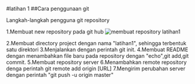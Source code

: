 #latihan 1
##Cara penggunaan git

Langkah-langkah pengguna git repository

1.Membuat new repository pada git hub
![membuat repository latihan1](https://user-images.githubusercontent.com/45659243/51667254-457edf00-1ff2-11e9-84da-f668e0593ae5.png)

2.Membuat directory project dengan nama "latihan1", sehingga terbentuk satu direktori
3.Menjalankan dengan perintah git init.
4.Membuat README dengan menambahkan file baru pada repository dengan "echo",git add,git commit.
5.Membuat repository server 
6.Menambahkan remote repository denga perintah git remote add origin [URL]
7.Mengirim perubahan server dengan perintah "git push -u origin master"
